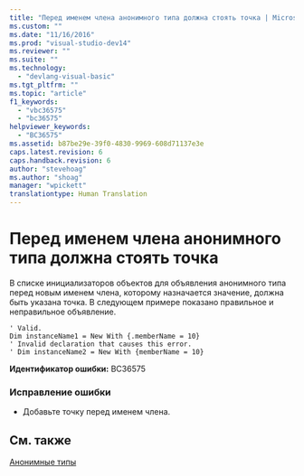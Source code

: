```yaml
---
title: "Перед именем члена анонимного типа должна стоять точка | Microsoft Docs"
ms.custom: ""
ms.date: "11/16/2016"
ms.prod: "visual-studio-dev14"
ms.reviewer: ""
ms.suite: ""
ms.technology: 
  - "devlang-visual-basic"
ms.tgt_pltfrm: ""
ms.topic: "article"
f1_keywords: 
  - "vbc36575"
  - "bc36575"
helpviewer_keywords: 
  - "BC36575"
ms.assetid: b87be29e-39f0-4830-9969-608d71137e3e
caps.latest.revision: 6
caps.handback.revision: 6
author: "stevehoag"
ms.author: "shoag"
manager: "wpickett"
translationtype: Human Translation
---
```

# Перед именем члена анонимного типа должна стоять точка
В списке инициализаторов объектов для объявления анонимного типа перед новым именем члена, которому назначается значение, должна быть указана точка. В следующем примере показано правильное и неправильное объявление.  
  
```vb#  
' Valid.  
Dim instanceName1 = New With {.memberName = 10}  
' Invalid declaration that causes this error.  
' Dim instanceName2 = New With {memberName = 10}  
```  
  
 **Идентификатор ошибки:** BC36575  
  
### Исправление ошибки  
  
-   Добавьте точку перед именем члена.  
  
## См. также  
 [Анонимные типы](../../visual-basic/programming-guide/language-features/objects-and-classes/anonymous-types.md)